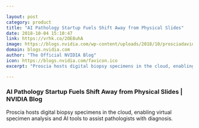 ```yaml
---

layout: post
category: product
title: "AI Pathology Startup Fuels Shift Away from Physical Slides"
date: 2018-10-04 15:10:47
link: https://vrhk.co/2OE8uhA
image: https://blogs.nvidia.com/wp-content/uploads/2018/10/prosciadavidwest.jpg
domain: blogs.nvidia.com
author: "The Official NVIDIA Blog"
icon: https://blogs.nvidia.com/favicon.ico
excerpt: "Proscia hosts digital biopsy specimens in the cloud, enabling virtual specimen analysis and AI tools to assist pathologists with diagnosis."

---
```


### AI Pathology Startup Fuels Shift Away from Physical Slides | NVIDIA Blog

Proscia hosts digital biopsy specimens in the cloud, enabling virtual specimen analysis and AI tools to assist pathologists with diagnosis.